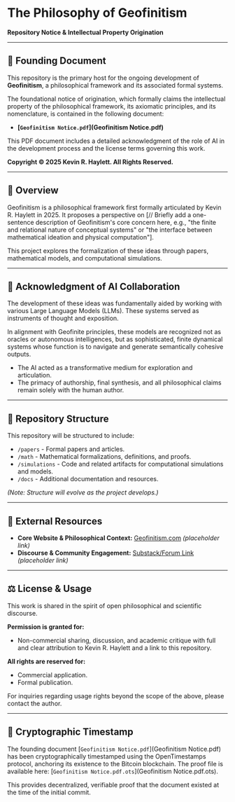 # The Philosophy of Geofinitism

**Repository Notice & Intellectual Property Origination**

---

## 📜 Founding Document

This repository is the primary host for the ongoing development of **Geofinitism**, a philosophical framework and its associated formal systems.

The foundational notice of origination, which formally claims the intellectual property of the philosophical framework, its axiomatic principles, and its nomenclature, is contained in the following document:
- **[`Geofinitism Notice.pdf`](Geofinitism Notice.pdf)**

This PDF document includes a detailed acknowledgment of the role of AI in the development process and the license terms governing this work.

**Copyright © 2025 Kevin R. Haylett. All Rights Reserved.**

---

## 🧠 Overview

Geofinitism is a philosophical framework first formally articulated by Kevin R. Haylett in 2025. It proposes a perspective on [// Briefly add a one-sentence description of Geofinitism's core concern here, e.g., "the finite and relational nature of conceptual systems" or "the interface between mathematical ideation and physical computation"].

This project explores the formalization of these ideas through papers, mathematical models, and computational simulations.

---

## 🤝 Acknowledgment of AI Collaboration

The development of these ideas was fundamentally aided by working with various Large Language Models (LLMs). These systems served as instruments of thought and exposition.

In alignment with Geofinite principles, these models are recognized not as oracles or autonomous intelligences, but as sophisticated, finite dynamical systems whose function is to navigate and generate semantically cohesive outputs.

- The AI acted as a transformative medium for exploration and articulation.
- The primacy of authorship, final synthesis, and all philosophical claims remain solely with the human author.

---

## 📂 Repository Structure

This repository will be structured to include:

*   `/papers` - Formal papers and articles.
*   `/math` - Mathematical formalizations, definitions, and proofs.
*   `/simulations` - Code and related artifacts for computational simulations and models.
*   `/docs` - Additional documentation and resources.

*(Note: Structure will evolve as the project develops.)*

---

## 🔗 External Resources

*   **Core Website & Philosophical Context:** [Geofinitism.com](https://www.geofinitism.com) *(placeholder link)*
*   **Discourse & Community Engagement:** [Substack/Forum Link](https://[yourname].substack.com/) *(placeholder link)*

---

## ⚖️ License & Usage

This work is shared in the spirit of open philosophical and scientific discourse.

**Permission is granted for:**
- Non-commercial sharing, discussion, and academic critique with full and clear attribution to Kevin R. Haylett and a link to this repository.

**All rights are reserved for:**
- Commercial application.
- Formal publication.

For inquiries regarding usage rights beyond the scope of the above, please contact the author.

---

## 🔏 Cryptographic Timestamp

The founding document [`Geofinitism Notice.pdf`](Geofinitism Notice.pdf) has been cryptographically timestamped using the OpenTimestamps protocol, anchoring its existence to the Bitcoin blockchain. The proof file is available here: [`Geofinitism Notice.pdf.ots`](Geofinitism Notice.pdf.ots).

This provides decentralized, verifiable proof that the document existed at the time of the initial commit.